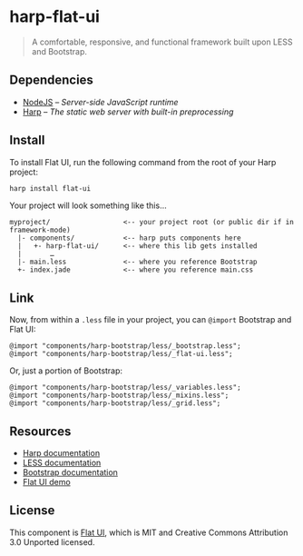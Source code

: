 # harp-flat-ui

> A comfortable, responsive, and functional framework built upon LESS and Bootstrap.

## Dependencies

* [NodeJS](http://nodejs.org/) – _Server-side JavaScript runtime_
* [Harp](http://harpjs.com/) – _The static web server with built-in preprocessing_

## Install

To install Flat UI, run the following command from the root of your Harp project:

```bash
harp install flat-ui
```

Your project will look something like this…

```
myproject/                  <-- your project root (or public dir if in framework-mode)
  |- components/            <-- harp puts components here
  |   +- harp-flat-ui/      <-- where this lib gets installed
  |       …
  |- main.less              <-- where you reference Bootstrap 
  +- index.jade             <-- where you reference main.css
```

## Link

Now, from within a `.less` file in your project, you can `@import` Bootstrap and Flat UI:

```less
@import "components/harp-bootstrap/less/_bootstrap.less";
@import "components/harp-bootstrap/less/_flat-ui.less";
```

Or, just a portion of Bootstrap:

```less
@import "components/harp-bootstrap/less/_variables.less";
@import "components/harp-bootstrap/less/_mixins.less";
@import "components/harp-bootstrap/less/_grid.less";
```

## Resources

* [Harp documentation](http://harpjs.com/docs)
* [LESS documentation](http://lesscss.org)
* [Bootstrap documentation](http://getbootstrap.com)
* [Flat UI demo](http://designmodo.github.com/Flat-UI/)

## License

This component is [Flat UI](https://github.com/designmodo/Flat-UI), which is MIT and Creative Commons Attribution 3.0 Unported licensed.